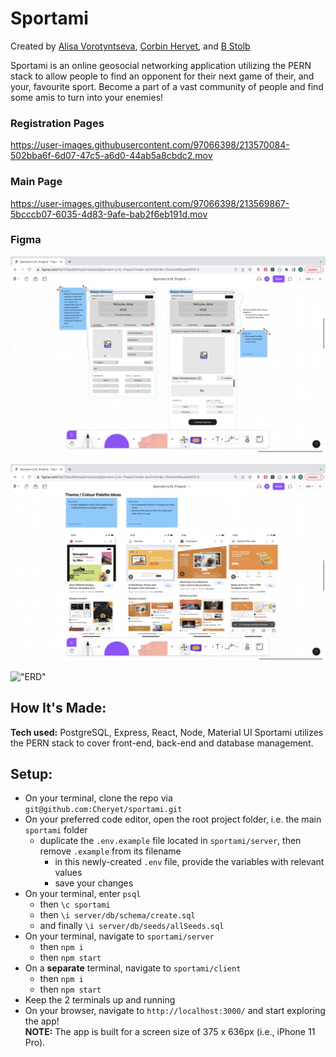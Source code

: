 # Sportami

Created by [Alisa Vorotyntseva](https://github.com/vorotyna), [Corbin Heryet](https://github.com/Cheryet), and [B Stolb](https://github.com/ItsGentleBen)

Sportami is an online geosocial networking application utilizing the PERN stack to allow people to find an opponent for their next game of their, and your, favourite sport. Become a part of a vast community of people and find some amis to turn into your enemies!

### Registration Pages

https://user-images.githubusercontent.com/97066398/213570084-502bba6f-6d07-47c5-a6d0-44ab5a8cbdc2.mov

### Main Page

https://user-images.githubusercontent.com/97066398/213569867-5bcccb07-6035-4d83-9afe-bab2f6eb191d.mov

### Figma

!["Wireframe"](https://github.com/vorotyna/sportami/blob/main/client/docs/wireframe.png?raw=true)

!["Colour Schemes"](https://github.com/vorotyna/sportami/blob/main/docs/colours.png?raw=true)

!["ERD"](https://github.com/vorotyna/sportami/blob/main/ERD.png?raw=true)

## How It's Made:

**Tech used:** PostgreSQL, Express, React, Node, Material UI
Sportami utilizes the PERN stack to cover front-end, back-end and database management.

## Setup:

- On your terminal, clone the repo via `git@github.com:Cheryet/sportami.git`
- On your preferred code editor, open the root project folder, i.e. the main `sportami` folder
  - duplicate the `.env.example` file located in `sportami/server`, then remove `.example` from its filename
    - in this newly-created `.env` file, provide the variables with relevant values
    - save your changes
- On your terminal, enter `psql`
  - then `\c sportami`
  - then `\i server/db/schema/create.sql`
  - and finally `\i server/db/seeds/allSeeds.sql`
- On your terminal, navigate to `sportami/server`
  - then `npm i`
  - then `npm start`
- On a **separate** terminal, navigate to `sportami/client`
  - then `npm i`
  - then `npm start`
- Keep the 2 terminals up and running
- On your browser, navigate to `http://localhost:3000/` and start exploring the app! <br />
  **NOTE:** The app is built for a screen size of 375 x 636px (i.e., iPhone 11 Pro).
